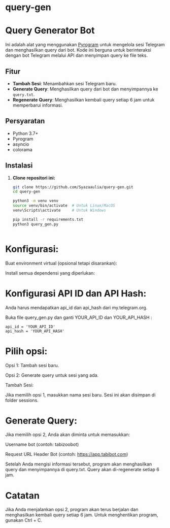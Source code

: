 # query-gen

# Query Generator Bot

Ini adalah alat yang menggunakan [Pyrogram](https://docs.pyrogram.org/) untuk mengelola sesi Telegram dan menghasilkan query dari bot. Kode ini berguna untuk berinteraksi dengan bot Telegram melalui API dan menyimpan query ke file teks.

## Fitur

- **Tambah Sesi**: Menambahkan sesi Telegram baru.
- **Generate Query**: Menghasilkan query dari bot dan menyimpannya ke `query.txt`.
- **Regenerate Query**: Menghasilkan kembali query setiap 6 jam untuk memperbarui informasi.

## Persyaratan

- Python 3.7+
- Pyrogram
- asyncio
- colorama

## Instalasi

1. **Clone repositori ini:**

   ```bash
   git clone https://github.com/Syazaaulia/query-gen.git
   cd query-gen

   python3 -m venv venv
   source venv/bin/activate  # Untuk Linux/MacOS
   venv\Scripts\activate     # Untuk Windows

   pip install -r requirements.txt
   python3 query_gen.py



# Konfigurasi:

Buat environment virtual (opsional tetapi disarankan):

Install semua dependensi yang diperlukan:



# Konfigurasi API ID dan API Hash:

Anda harus mendapatkan api_id dan api_hash dari my.telegram.org.

Buka file query_gen.py dan ganti YOUR_API_ID dan YOUR_API_HASH :

    
    api_id = 'YOUR_API_ID'
    api_hash = 'YOUR_API_HASH'



# Pilih opsi:

Opsi 1: Tambah sesi baru.

Opsi 2: Generate query untuk sesi yang ada.

Tambah Sesi:

Jika memilih opsi 1, masukkan nama sesi baru. Sesi ini akan disimpan di folder sessions.

# Generate Query:

Jika memilih opsi 2, Anda akan diminta untuk memasukkan:

Username bot (contoh: tabizoobot)

Request URL Header Bot (contoh: https://app.tabibot.com)

Setelah Anda mengisi informasi tersebut, program akan menghasilkan query dan menyimpannya di query.txt. Query akan di-regenerate setiap 6 jam.

# Catatan
Jika Anda menjalankan opsi 2, program akan terus berjalan dan menghasilkan kembali query setiap 6 jam.
Untuk menghentikan program, gunakan Ctrl + C.
